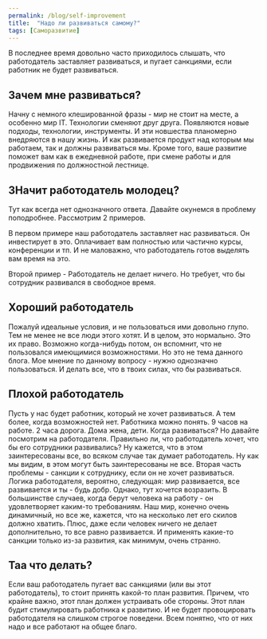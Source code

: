 ```yaml
---
permalink: /blog/self-improvement
title:  "Надо ли развиваться самому?"
tags: [Саморазвитие]
---
```


В последнее время довольно часто приходилось слышать, что работодатель заставляет развиваться, и пугает санкциями, если работник не будет развиваться.

## Зачем мне развиваться?

Начну с немного клешированной фразы - мир не стоит на месте, а особенно мир IT. Технологии сменяют друг друга. Появляются новые подходы, технологии, инструменты. И эти новшества планомерно внедряются в нашу жизнь. И как развивается продукт над которым мы работаем, так и должны развиваться мы. Кроме того, ваше развитие поможет вам как в ежедневной работе, при смене работы и для продвижения по должностной лестнице.

## ЗНачит работодатель молодец?

Тут как всегда нет однозначного ответа. Давайте окунемся в проблему поподробнее. Рассмотрим 2 примеров.

В первом примере наш работодатель заставляет нас развиваться. Он инвестирует в это. Оплачивает вам полностью или частично курсы, конференции и тп. И не маловажно, что работодатель готов выделять вам время на это.

Второй пример - Работодатель не делает ничего. Но требует, что бы сотрудник развивался в свободное время.

## Хороший работодатель

Пожалуй идеальные условия, и не пользоваться ими довольно глупо. Тем не менее не все люди этого хотят. И в целом, это нормально. Это их право. Возможно когда-нибудь потом, он вспомнит, что не пользовался имеющимися возможностями. Но это не тема данного блога.
Мое мнение по данному вопросу - нужно однозначно пользоваться. И делать все, что в твоих силах, что бы развиваться.

## Плохой работодатель

Пусть у нас будет работник, который не хочет развиваться. А тем более, когда возможностей нет. 
Работника можно понять. 9 часов на работе. 2 часа дорога. Дома жена, дети. Когда развиваться? Но давайте посмотрим на работодателя. Правильно ли, что работодатель хочет, что бы его сотрудники развивались? Ну кажется, что в этом заинтересованы все, во всяком случае так думает работодатель. Ну как мы видим, в этом могут быть заинтересованы не все. Вторая часть проблемы - санкции к сотруднику, если он не хочет развиваться. Логика работодателя, вероятно, следующая: мир развивается, все развивается и ты - будь добр. 
Однако, тут хочется возразить. В большинстве случаев, когда берут человека на работу - он удовлетворяет каким-то требованиям. Наш мир, конечно очень динамичный, но все же, кажется, что на несколько лет его скилов должно хватить. Плюс, даже если человек ничего не делает дополнительно, то все равно развивается. И применять какие-то санкции только из-за развития, как минимум, очень странно.

## Таа что делать?

Если ваш работодатель пугает вас санкциями (или вы этот работодатель), то стоит принять какой-то план развития. Причем, что крайне важно, этот план должен устраивать обе стороны. Этот план будит стимулировать работника к развитию. И не будет провоцировать работодателя на слишком строгое поведени. Всем понятно, что от них надо и все работают на общее благо.